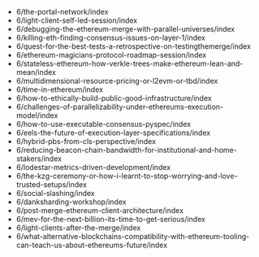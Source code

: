 - 6/the-portal-network/index
- 6/light-client-self-led-session/index
- 6/debugging-the-ethereum-merge-with-parallel-universes/index
- 6/killing-eth-finding-consensus-issues-on-layer-1/index
- 6/quest-for-the-best-tests-a-retrospective-on-testingthemerge/index
- 6/ethereum-magicians-protocol-roadmap-session/index
- 6/stateless-ethereum-how-verkle-trees-make-ethereum-lean-and-mean/index
- 6/multidimensional-resource-pricing-or-l2evm-or-tbd/index
- 6/time-in-ethereum/index
- 6/how-to-ethically-build-public-good-infrastructure/index
- 6/challenges-of-parallelizability-under-ethereums-execution-model/index
- 6/how-to-use-executable-consensus-pyspec/index
- 6/eels-the-future-of-execution-layer-specifications/index
- 6/hybrid-pbs-from-cls-perspective/index
- 6/reducing-beacon-chain-bandwidth-for-institutional-and-home-stakers/index
- 6/lodestar-metrics-driven-development/index
- 6/the-kzg-ceremony-or-how-i-learnt-to-stop-worrying-and-love-trusted-setups/index
- 6/social-slashing/index
- 6/danksharding-workshop/index
- 6/post-merge-ethereum-client-architecture/index
- 6/mev-for-the-next-billion-its-time-to-get-serious/index
- 6/light-clients-after-the-merge/index
- 6/what-alternative-blockchains-compatibility-with-ethereum-tooling-can-teach-us-about-ethereums-future/index